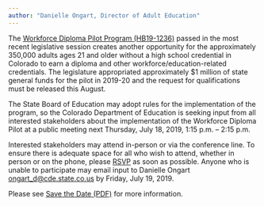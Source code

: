 ```yaml
---
author: "Danielle Ongart, Director of Adult Education"
---
```


The [Workforce Diploma Pilot Program (HB19-1236)](https://leg.colorado.gov/bills/hb19-1236) passed in the most recent legislative session creates another opportunity for the approximately 350,000 adults ages 21 and older without a high school credential in Colorado to earn a diploma and other workforce/education-related credentials. The legislature appropriated approximately $1 million of state general funds for the pilot in 2019-20 and the request for qualifications must be released this August.

The State Board of Education may adopt rules for the implementation of the program, so the Colorado Department of Education is seeking input from all interested stakeholders about the implementation of the Workforce Diploma Pilot at a public meeting next Thursday, July 18, 2019, 1:15 p.m. – 2:15 p.m.

Interested stakeholders may attend in-person or via the conference line. To ensure there is adequate space for all who wish to attend, whether in person or on the phone, please [RSVP](https://www.surveymonkey.com/r/WorkforceDiplomaPilot) as soon as possible. Anyone who is unable to participate may email input to Danielle Ongart <ongart_d@cde.state.co.us> by Friday, July 19, 2019.

Please see [Save the Date (PDF)](/assets/docs/2019-20-workforce-diploma-stakeholder-meeting-save-the-date.pdf) for more information.
